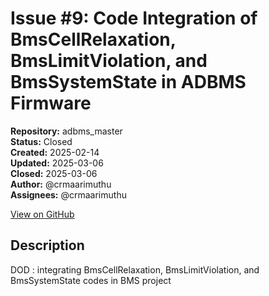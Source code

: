 # Issue #9: Code Integration of BmsCellRelaxation, BmsLimitViolation, and BmsSystemState in ADBMS Firmware

**Repository:** adbms_master  
**Status:** Closed  
**Created:** 2025-02-14  
**Updated:** 2025-03-06  
**Closed:** 2025-03-06  
**Author:** @crmaarimuthu  
**Assignees:** @crmaarimuthu  

[View on GitHub](https://github.com/Simtestlab/adbms_master/issues/9)

## Description

DOD : integrating BmsCellRelaxation, BmsLimitViolation, and BmsSystemState codes in BMS project